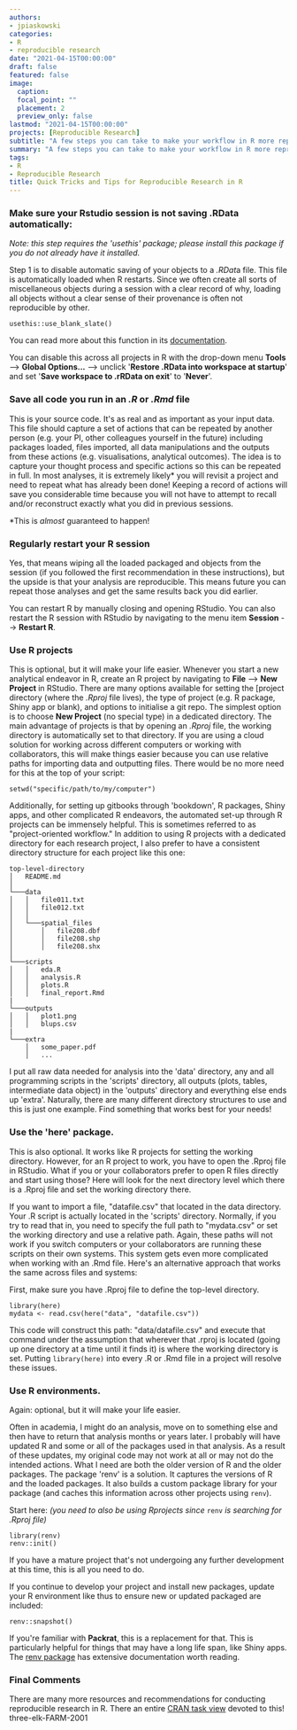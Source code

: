 ```yaml
---
authors:
- jpiaskowski
categories:
- R
- reproducible research
date: "2021-04-15T00:00:00"
draft: false
featured: false
image:
  caption: 
  focal_point: ""
  placement: 2
  preview_only: false
lastmod: "2021-04-15T00:00:00"
projects: [Reproducible Research]
subtitle: "A few steps you can take to make your workflow in R more reproducible and less painful for you to deal with."
summary: "A few steps you can take to make your workflow in R more reproducible and less painful for you to deal with."
tags:
- R
- Reproducible Research
title: Quick Tricks and Tips for Reproducible Research in R
---
```



### Make sure your Rstudio session is not saving .RData automatically:

*Note: this step requires the 'usethis' package; please install this package if you do not already have it installed.*

Step 1 is to disable automatic saving of your objects to a *.RDat*a file. This file is automatically loaded when R restarts. Since we often create all sorts of miscellaneous objects during a session with a clear record of why, loading all objects without a clear sense of their provenance is often not reproducible by other.

```
usethis::use_blank_slate()
```

You can read more about this function in its [documentation](https://usethis`.R`-lib.org/reference/use_blank_slate.html). 

You can disable this across all projects in R with the drop-down menu **Tools** --> **Global Options...** --> unclick '**Restore .RData into workspace at startup**' and set '**Save workspace to .rRData on exit**' to '**Never**'. 

### Save all code you run in an *.R* or *.Rmd* file

This is your source code. It's as real and as important as your input data. This file should capture a set of actions that can be repeated by another person (e.g. your PI, other colleagues yourself in the future) including packages loaded, files imported, all data manipulations and the outputs from these actions (e.g. visualisations, analytical outcomes). The idea is to capture your thought process and specific actions so this can be repeated in full. In most analyses, it is extremely likely* you will revisit a project and need to repeat what has already been done! Keeping a record of actions will save you considerable time because you will not have to attempt to recall and/or reconstruct exactly what you did in previous sessions.   

\*This is *almost* guaranteed to happen!

### Regularly restart your R session

Yes, that means wiping all the loaded packaged and objects from the session (if you followed the first recommendation in these instructions), but the upside is that your analysis are reproducible. This means future you can repeat those analyses and get the same results back you did earlier. 

You can restart R by manually closing and opening RStudio. You can also restart the R session with RStudio by navigating to the menu item **Session** --> **Restart R**.

### Use R projects

This is optional, but it will make your life easier. Whenever you start a new analytical endeavor in R, create an R project by navigating to **File** --> **New Project** in RStudio. There are many options available for setting the [project directory (where the *.Rproj* file lives), the type of project (e.g. R package, Shiny app or blank), and options to initialise a git repo. The simplest option is to choose **New Project** (no special type) in a dedicated directory. The main advantage of projects is that by opening an *.Rproj* file, the working directory is automatically set to that directory. If you are using a cloud solution for working across different computers or working with collaborators, this will make things easier because you can use relative paths for importing data and outputting files. There would be no more need for this at the top of your script:

```
setwd("specific/path/to/my/computer")
```

Additionally, for setting up gitbooks through 'bookdown', R packages, Shiny apps, and other complicated R endeavors, the automated set-up through R projects can be immensely helpful.  This is sometimes referred to as "project-oriented workflow." In addition to using R projects with a dedicated directory for each research project, I also prefer to have a consistent directory structure for each project like this one:

```
top-level-directory
│   README.md
│
└───data
│   │   file011.txt
│   │   file012.txt
│   │
│   └───spatial_files
│       │   file208.dbf
│       │   file208.shp
│       │   file208.shx
│   
└───scripts
│   │   eda.R
│   │   analysis.R
│   │   plots.R
│   │   final_report.Rmd
|
└───outputs
│   │   plot1.png
│   │   blups.csv
|
└───extra
    │   some_paper.pdf
    │   ...
```

I put all raw data needed for analysis into the 'data' directory, any and all programming scripts in the 'scripts' directory, all outputs (plots, tables, intermediate data object) in the 'outputs' directory and everything else ends up 'extra'. Naturally, there are many different directory structures to use and this is just one example. Find something that works best for your needs!

### Use the 'here' package.

This is also optional. It works like R projects for setting the working directory. However, for an R project to work, you have to open the .Rproj file in RStudio. What if you or your collaborators prefer to open R files directly and start using those? Here will look for the next directory level which there is a .Rproj file and set the working directory there.

If you want to import a file, "datafile.csv" that located in the data directory. Your .R script is actually located in the 'scripts' directory. Normally, if you try to read that in, you need to specify the full path to "mydata.csv" or set the working directory and use a relative path. Again, these paths will not work if you switch computers or your collaborators are running these scripts on their own systems. This system gets even more complicated when working with an .Rmd file. Here's an alternative approach that works the same across files and systems:  

First, make sure you have .Rproj file to define the top-level directory.
```
library(here)
mydata <- read.csv(here("data", "datafile.csv"))
```

This code will construct this path: "data/datafile.csv" and execute that command under the assumption that wherever that .rproj is located (going up one directory at a time until it finds it) is where the working directory is set. Putting `library(here)` into every .R or .Rmd file in a project will resolve these issues.

### Use R environments.

Again: optional, but it will make your life easier.

Often in academia, I might do an analysis, move on to something else and then have to return that analysis months or years later. I probably will have updated R and some or all of the packages used in that analysis. As a result of these updates, my original code may not work at all or may not do the intended actions. What I need are both the older version of R and the older packages. The package 'renv' is a solution. It captures the versions of R and the loaded packages. It also builds a custom package library for your package (and caches this information across other projects using `renv`).

Start here:
*(you need to also be using Rprojects since* `renv` *is searching for .Rproj file)*
```
library(renv)
renv::init()
```
If you have a mature project that's not undergoing any further development at this time, this is all you need to do.

If you continue to develop your project and install new packages, update your R environment like thus to ensure new or updated packaged are included:
```
renv::snapshot()
```

If you're familiar with **Packrat**, this is a replacement for that. This is particularly helpful for things that may have a long life span, like Shiny apps. The [renv package](https://rstudio.github.io/renv/articles/renv.html) has extensive documentation worth reading. 

### Final Comments

There are many more resources and recommendations for conducting reproducible research in R. There an entire [CRAN task view](https://cran`.R`-project.org/web/views/ReproducibleResearch.html) devoted to this!
three-elk-FARM-2001